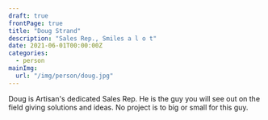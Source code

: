 ```yaml
---
draft: true
frontPage: true
title: "Doug Strand"
description: "Sales Rep., Smiles a l o t"
date: 2021-06-01T00:00:00Z
categories:
  - person
mainImg:
  url: "/img/person/doug.jpg"
---
```


Doug is Artisan's dedicated Sales Rep. He is the guy you will see out on the field giving solutions and ideas. No project is to big or small for this guy.
